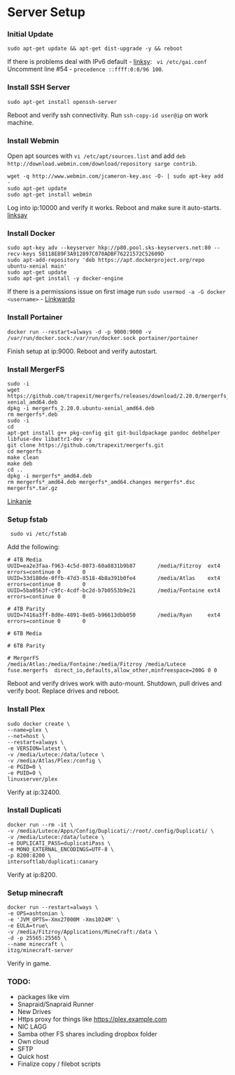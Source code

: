 # Server Setup

### Initial Update
```sudo apt-get update && apt-get dist-upgrade -y && reboot```

If there is problems deal with IPv6 default - [linksy](https://askubuntu.com/questions/574569/apt-get-stuck-at-0-connecting-to-us-archive-ubuntu-com):
``` vi /etc/gai.conf``` Uncomment line #54 - ```precedence ::ffff:0:0/96 100```.

### Install SSH Server
``` sudo apt-get install openssh-server ```

Reboot and verify ssh connectivity. Run ```ssh-copy-id user@ip``` on work machine.

### Install Webmin
Open apt sources with ```vi /etc/apt/sources.list``` and add  ```deb http://download.webmin.com/download/repository sarge contrib```.
```
wget -q http://www.webmin.com/jcameron-key.asc -O- | sudo apt-key add -
sudo apt-get update
sudo apt-get install webmin
```
Log into ip:10000 and verify it works. Reboot and make sure it auto-starts.
[linksay](http://www.webmin.com/deb.html)

### Install Docker


```
sudo apt-key adv --keyserver hkp://p80.pool.sks-keyservers.net:80 --recv-keys 58118E89F3A912897C070ADBF76221572C52609D
sudo apt-add-repository 'deb https://apt.dockerproject.org/repo ubuntu-xenial main'
sudo apt-get update
sudo apt-get install -y docker-engine
```

If there is a permissions issue on first image run ``` sudo usermod -a -G docker <username> ``` - [Linkwardo](https://github.com/moby/moby/issues/5314)

### Install Portainer

```
docker run --restart=always -d -p 9000:9000 -v /var/run/docker.sock:/var/run/docker.sock portainer/portainer
```
Finish setup at ip:9000. Reboot and verify autostart.

### Install MergerFS
```
sudo -i
wget https://github.com/trapexit/mergerfs/releases/download/2.20.0/mergerfs_2.20.0.ubuntu-xenial_amd64.deb
dpkg -i mergerfs_2.20.0.ubuntu-xenial_amd64.deb
rm mergerfs*.deb
sudo -i
cd
apt-get install g++ pkg-config git git-buildpackage pandoc debhelper libfuse-dev libattr1-dev -y
git clone https://github.com/trapexit/mergerfs.git
cd mergerfs
make clean
make deb
cd ..
dpkg -i mergerfs*_amd64.deb
rm mergerfs*_amd64.deb mergerfs*_amd64.changes mergerfs*.dsc mergerfs*.tar.gz
```
[Linkanie](https://github.com/trapexit/mergerfs)

### Setup fstab

``` sudo vi /etc/fstab```

Add the following:
```
# 4TB Media
UUID=ea2e3faa-f963-4c5d-8073-60a8831b9b87       /media/Fitzroy  ext4    errors=continue 0       0
UUID=33d180de-0ffb-47d3-8518-4b8a391b0fe4       /media/Atlas    ext4    errors=continue 0       0
UUID=5ba0563f-c9fc-4cdf-bc2d-b7b0553b9e21       /media/Fontaine ext4    errors=continue 0       0

# 4TB Parity
UUID=7416a3ff-8d0e-4891-8e85-b96613dbb050       /media/Ryan     ext4    errors=continue 0       0

# 6TB Media

# 6TB Parity

# MergerFS
/media/Atlas:/media/Fontaine:/media/Fitzroy /media/Lutece fuse.mergerfs  direct_io,defaults,allow_other,minfreespace=200G 0 0
```
Reboot and verify drives work with auto-mount. Shutdown, pull drives and verify boot. Replace drives and reboot.

### Install Plex
```
sudo docker create \
--name=plex \
--net=host \
--restart=always \
-e VERSION=latest \
-v /media/Lutece:/data/lutece \
-v /media/Atlas/Plex:/config \
-e PGID=0 \
-e PUID=0 \
linuxserver/plex
```
Verify at ip:32400.


### Install Duplicati
```
docker run --rm -it \
-v /media/Lutece/Apps/Config/Duplicati/:/root/.config/Duplicati/ \
-v /media/Lutece:/data/lutece \
-e DUPLICATI_PASS=duplicatiPass \
-e MONO_EXTERNAL_ENCODINGS=UTF-8 \
-p 8200:8200 \
intersoftlab/duplicati:canary
```
Verify at ip:8200.


### Setup minecraft
```
docker run --restart=always \
-e OPS=ashtonian \
-e 'JVM_OPTS=-Xmx27000M -Xms1024M' \
-e EULA=true\
-v /media/Fitzroy/Applications/MineCraft:/data \
-d -p 25565:25565 \
--name minecraft \
itzg/minecraft-server
```
Verify in game.

### TODO:
* packages like vim
* Snapraid/Snapraid Runner
* New Drives
* Https proxy for things like https://plex.example.com
* NIC LAGG
* Samba other FS shares including dropbox folder 
* Own cloud
* SFTP
* Quick host
* Finalize copy / filebot scripts 
